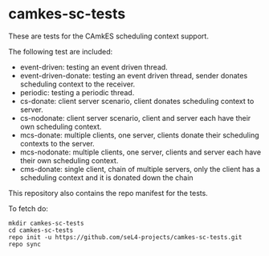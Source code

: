 camkes-sc-tests
===============

These are tests for the CAmkES scheduling context support.

The following test are included:
 * event-driven: testing an event driven thread.
 * event-driven-donate: testing an event driven thread, sender donates scheduling context to the receiver.
 * periodic: testing a periodic thread.
 * cs-donate: client server scenario, client donates scheduling context to server.
 * cs-nodonate: client server scenario, client and server each have their own scheduling context.
 * mcs-donate: multiple clients, one server, clients donate their scheduling contexts to the server.
 * mcs-nodonate: multiple clients, one server, clients and server each have their own scheduling context.
 * cms-donate: single client, chain of multiple servers, only the client has a scheduling context and it is donated down the chain

This repository also contains the repo manifest for the tests.

To fetch do:

    mkdir camkes-sc-tests
    cd camkes-sc-tests
    repo init -u https://github.com/seL4-projects/camkes-sc-tests.git
    repo sync

